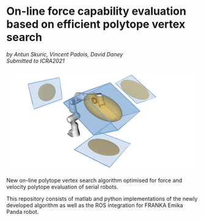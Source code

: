 # On-line force capability evaluation based on efficient polytope vertex search

*by Antun Skuric, Vincent Padois, David Daney*<br>
*Submitted to ICRA2021*

![alt](images/rviz_screenshot_2020.png)

New on-line polytope vertex search algorithm optimised for force and velocity polytope evaluation of serial robots.

This repository consists of matlab and python implementations of the newly developed algorithm as well as the ROS integration for FRANKA Emika Panda robot.


